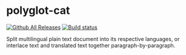 # polyglot-cat

[![Github All Releases](https://img.shields.io/github/downloads/dennis97519/polyglot-cat/total.svg)](https://github.com/dennis97519/polyglot-cat/releases)
[![Build status](https://travis-ci.org/dennis97519/polyglot-cat.svg?branch=master)](https://travis-ci.org/dennis97519/polyglot-cat/)

Split multilingual plain text document into its respective languages, or interlace text and translated text together paragraph-by-paragraph.
